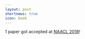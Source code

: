```yaml
---
layout: post
shortnews: true
icon: book
---
```


1 paper got accepted at [NAACL 2018](naacl2018.org)!

